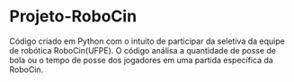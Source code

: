 # Projeto-RoboCin
Código criado em Python com o intuito de participar da seletiva da equipe de robótica RoboCin(UFPE).
O código análisa a quantidade de posse de bola ou o tempo de posse dos jogadores em
uma partida específica da RoboCin.
